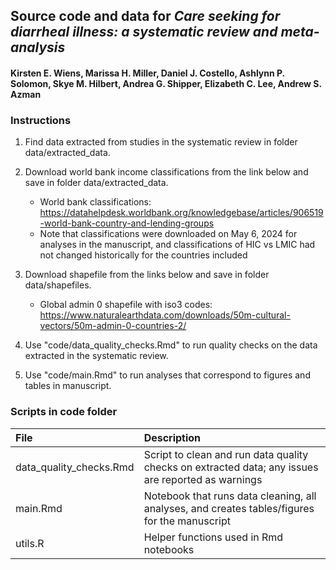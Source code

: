 ## Source code and data for _Care seeking for diarrheal illness: a systematic review and meta-analysis_
#### Kirsten E. Wiens, Marissa H. Miller, Daniel J. Costello, Ashlynn P. Solomon, Skye M. Hilbert, Andrea G. Shipper, Elizabeth C. Lee, Andrew S. Azman

### Instructions

1. Find data extracted from studies in the systematic review in folder data/extracted_data.
2. Download world bank income classifications from the link below and save in folder data/extracted_data.

    + World bank classifications: https://datahelpdesk.worldbank.org/knowledgebase/articles/906519-world-bank-country-and-lending-groups
    + Note that classifications were downloaded on May 6, 2024 for analyses in the manuscript, and classifications of HIC vs LMIC had not changed historically for the countries included

3. Download shapefile from the links below and save in folder data/shapefiles.

    + Global admin 0 shapefile with iso3 codes: https://www.naturalearthdata.com/downloads/50m-cultural-vectors/50m-admin-0-countries-2/

4. Use "code/data_quality_checks.Rmd" to run quality checks on the data extracted in the systematic review.
5. Use "code/main.Rmd" to run analyses that correspond to figures and tables in manuscript.

### Scripts in code folder

| File                       | Description                                                                                                  |
| :------------------------- |:-------------------------------------------------------------------------------------------------------------|
| data_quality_checks.Rmd    | Script to clean and run data quality checks on extracted data; any issues are reported as warnings           |
| main.Rmd                   | Notebook that runs data cleaning, all analyses, and creates tables/figures for the manuscript                |
| utils.R                    | Helper functions used in Rmd notebooks                                                                       |
